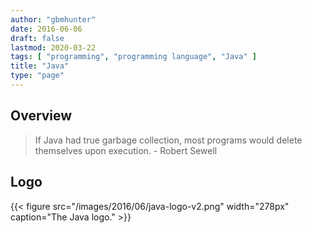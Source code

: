 ```yaml
---
author: "gbmhunter"
date: 2016-06-06
draft: false
lastmod: 2020-03-22
tags: [ "programming", "programming language", "Java" ]
title: "Java"
type: "page"
---
```


## Overview

> If Java had true garbage collection, most programs would delete themselves upon execution. - Robert Sewell

## Logo

{{< figure src="/images/2016/06/java-logo-v2.png" width="278px" caption="The Java logo."  >}}

